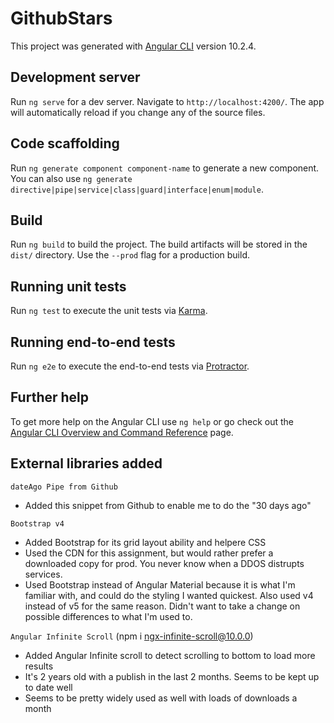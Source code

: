 # GithubStars

This project was generated with [Angular CLI](https://github.com/angular/angular-cli) version 10.2.4.

## Development server

Run `ng serve` for a dev server. Navigate to `http://localhost:4200/`. The app will automatically reload if you change any of the source files.

## Code scaffolding

Run `ng generate component component-name` to generate a new component. You can also use `ng generate directive|pipe|service|class|guard|interface|enum|module`.

## Build

Run `ng build` to build the project. The build artifacts will be stored in the `dist/` directory. Use the `--prod` flag for a production build.

## Running unit tests

Run `ng test` to execute the unit tests via [Karma](https://karma-runner.github.io).

## Running end-to-end tests

Run `ng e2e` to execute the end-to-end tests via [Protractor](http://www.protractortest.org/).

## Further help

To get more help on the Angular CLI use `ng help` or go check out the [Angular CLI Overview and Command Reference](https://angular.io/cli) page.

## External libraries added

`dateAgo Pipe from Github` 
- Added this snippet from Github to enable me to do the "30 days ago"

`Bootstrap v4`
- Added Bootstrap for its grid layout ability and helpere CSS
- Used the CDN for this assignment, but would rather prefer a downloaded copy for prod. You never know when a DDOS distrupts services.
- Used Bootstrap instead of Angular Material because it is what I'm familiar with, and could do the styling I wanted quickest. Also used v4 instead of v5 for the same reason. Didn't want to take a change on possible differences to what I'm used to.

`Angular Infinite Scroll` (npm i ngx-infinite-scroll@10.0.0)
- Added Angular Infinite scroll to detect scrolling to bottom to load more results
- It's 2 years old with a publish in the last 2 months. Seems to be kept up to date well
- Seems to be pretty widely used as well with loads of downloads a month
